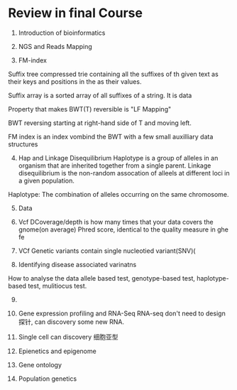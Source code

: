 # Review in final Course

1. Introduction of bioinformatics


2. NGS and Reads  Mapping

3. FM-index

Suffix tree compressed trie containing all the suffixes of th given text as
their keys and positions in the as their values.

Suffix array is a sorted array of all suffixes of a string. It is data

Property that makes BWT(T) reversible is "LF Mapping"

BWT reversing starting at right-hand side of T and moving left.

FM index is an index vombind the BWT with a few small auxilliary data
structures

4. Hap and Linkage Disequilibrium
Haplotype is a group of alleles in an organism that are inherited together
from a single parent. Linkage disequilibrium is the non-random assocation
of alleels at different loci in a given population.

Haplotype: The combination of alleles occurring on the same chromosome.

5. Data 

6. Vcf
DCoverage/depth is how many times that your data covers the gnome(on average)
Phred score, identical to the quality measure in ghe fe  

7. VCf
Genetic variants contain single nucleotied variant(SNV)( 

8. Identifying disease associated varinatns

How to analyse the data
allele based test, genotype-based test, haplotype-based test,
mulitiocus test.

9. 

10. Gene expression profiling and  RNA-Seq
RNA-seq don't need to design 探针, can discovery some new RNA.


11. Single cell can discovery 细胞亚型

12. Epienetics and  epigenome

13. Gene ontology

14. Population genetics

      

